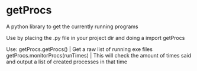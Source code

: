 # getProcs
A python library to get the currently running programs

Use by placing the .py file in your project dir and doing a import getProcs

Use:
  getProcs.getProcs() | Get a raw list of running exe files
  getProcs.monitorProcs(runTimes) | This will check the amount of times said and output a list of created processes in that time
